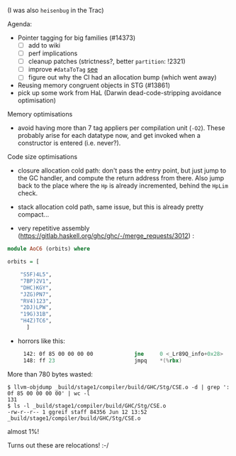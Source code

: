 (I was also `heisenbug` in the Trac)

Agenda:

- Pointer tagging for big families (#14373)
  - [ ] add to wiki
  - [ ] perf implications
  - [ ] cleanup patches (strictness?, better `partition`: !2321)
  - [ ] improve `#dataToTag` [see](https://gitlab.haskell.org/ghc/ghc/commit/ac977688523e5d77eb6f041f043552410b0c21da#note_241836)
  - [ ] figure out why the CI had an allocation bump (which went away)
- Reusing memory congruent objects in STG (#13861)
- pick up some work from HaL (Darwin dead-code-stripping avoidance optimisation)

Memory optimisations
- avoid having more than 7 tag appliers per compilation unit (`-O2`). These probably arise for each datatype now, and get invoked when a constructor is entered (i.e. never?).

Code size optimisations
- closure allocation cold path: don't pass the entry point, but just jump to the GC handler, and compute the return address from there. Also jump back to the place where the `Hp` is already incremented, behind the `HpLim` check.

- stack allocation cold path, same issue, but this is already pretty compact...

- very repetitive assembly (https://gitlab.haskell.org/ghc/ghc/-/merge_requests/3012) :

``` haskell
module AoC6 (orbits) where

orbits = [

	"S5F)4L5",
	"7BP)2V1",
	"DHC)KGY",
	"JZG)PN7",
	"RV4)123",
	"2DJ)LPW",
	"19G)31B",
	"H4Z)TC6",
      ]
```

- horrors like this:
``` asm
     142: 0f 85 00 00 00 00             jne     0 <_Lr89Q_info+0x28>
     148: ff 23                         jmpq    *(%rbx)
```
More than 780 bytes wasted:
```
$ llvm-objdump _build/stage1/compiler/build/GHC/Stg/CSE.o -d | grep ': 0f 85 00 00 00 00' | wc -l
131
$ ls -l _build/stage1/compiler/build/GHC/Stg/CSE.o
-rw-r--r-- 1 ggreif staff 84356 Jun 12 13:52 _build/stage1/compiler/build/GHC/Stg/CSE.o
```
almost 1%!

Turns out these are relocations! :-/